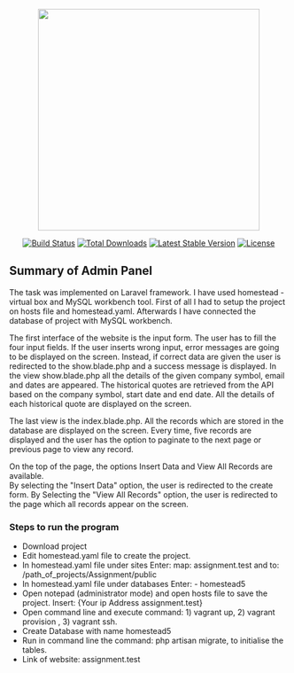 <p align="center"><img src="https://res.cloudinary.com/dtfbvvkyp/image/upload/v1566331377/laravel-logolockup-cmyk-red.svg" width="400"></p>

<p align="center">
<a href="https://travis-ci.org/laravel/framework"><img src="https://travis-ci.org/laravel/framework.svg" alt="Build Status"></a>
<a href="https://packagist.org/packages/laravel/framework"><img src="https://poser.pugx.org/laravel/framework/d/total.svg" alt="Total Downloads"></a>
<a href="https://packagist.org/packages/laravel/framework"><img src="https://poser.pugx.org/laravel/framework/v/stable.svg" alt="Latest Stable Version"></a>
<a href="https://packagist.org/packages/laravel/framework"><img src="https://poser.pugx.org/laravel/framework/license.svg" alt="License"></a>
</p>

## Summary of Admin Panel 
The task was implemented on Laravel framework.  I have used homestead  - virtual box and MySQL workbench tool. First of all I had to setup the 
project on hosts file and homestead.yaml.  Afterwards I have connected the database of project with MySQL workbench.  

The first interface of the website is the input form. The user has to fill the four input fields. If the user inserts wrong input, error messages are going
to be displayed on the screen. Instead, if correct data are given the user is redirected to the show.blade.php and a success message is displayed. In the view 
show.blade.php all the details of the given company symbol, email and dates are appeared.  The historical quotes are retrieved from the API based on the company 
symbol, start date and end date.  All the details of each historical quote are displayed on the screen.

The last view is the index.blade.php. All the records which are stored in the database are displayed on the screen.  Every time, five
records are displayed and the user has the option to paginate to the next page or previous page to view any record.

On the top of the page, the options Insert Data and View All Records are available.  
By selecting the "Insert Data" option, the user is redirected to the create form.
By Selecting the "View All Records" option, the user is redirected to the page which all records appear on the screen.

### Steps to run the program

- Download project
- Edit homestead.yaml file to create the project.
- In homestead.yaml file under sites Enter:  map: assignment.test and  to: /path_of_projects/Assignment/public
- In homestead.yaml file under databases Enter: - homestead5
- Open notepad (administrator mode) and open hosts file to save the project. Insert: 
  {Your ip Address  assignment.test}
- Open command line and execute command: 1) vagrant up, 2) vagrant provision , 3) vagrant ssh.
- Create Database with name homestead5
- Run in command line the command: php artisan migrate, to initialise the tables.
- Link of website: assignment.test



